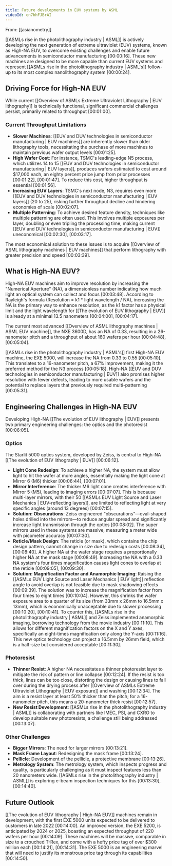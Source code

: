 ```yaml
---
title: Future developments in EUV systems by ASML
videoId: en7hhFJBrAI
---
```


From: [[asianometry]] <br/> 

[[ASMLs rise in the photolithography industry | ASML]] is actively developing the next generation of extreme ultraviolet (EUV) systems, known as High-NA EUV, to overcome existing challenges and enable future advancements in semiconductor manufacturing <a class="yt-timestamp" data-t="00:00:16">[00:00:16]</a>. These new machines are designed to be more capable than current EUV systems and represent [[ASMLs rise in the photolithography industry | ASML's]] follow-up to its most complex nanolithography system <a class="yt-timestamp" data-t="00:00:24">[00:00:24]</a>.

## Driving Force for High-NA EUV

While current [[Overview of ASMLs Extreme Ultraviolet Lithography | EUV lithography]] is technically functional, significant commercial challenges persist, primarily related to throughput <a class="yt-timestamp" data-t="00:01:00">[00:01:00]</a>.

### Current Throughput Limitations
*   **Slower Machines**: [[EUV and DUV technologies in semiconductor manufacturing | EUV machines]] are inherently slower than older lithography tools, necessitating the purchase of more machines to maintain previous wafer output levels <a class="yt-timestamp" data-t="00:01:25">[00:01:25]</a>.
*   **High Wafer Cost**: For instance, TSMC's leading-edge N5 process, which utilizes 14 to 15 [[EUV and DUV technologies in semiconductor manufacturing | EUV layers]], produces wafers estimated to cost around $17,000 each, an eighty percent price jump from prior processes <a class="yt-timestamp" data-t="00:01:22">[00:01:22]</a>, <a class="yt-timestamp" data-t="00:01:47">[00:01:47]</a>. To reduce this cost, higher throughput is essential <a class="yt-timestamp" data-t="00:01:56">[00:01:56]</a>.
*   **Increasing EUV Layers**: TSMC's next node, N3, requires even more [[EUV and DUV technologies in semiconductor manufacturing | EUV layers]] (20 to 25), risking further throughput decline and hindering economies of scale <a class="yt-timestamp" data-t="00:02:07">[00:02:07]</a>.
*   **Multiple Patterning**: To achieve desired feature density, techniques like multiple patterning are often used. This involves multiple exposures per layer, doubling or even tripling the processing time, making current [[EUV and DUV technologies in semiconductor manufacturing | EUV]] uneconomical <a class="yt-timestamp" data-t="00:02:30">[00:02:30]</a>, <a class="yt-timestamp" data-t="00:03:17">[00:03:17]</a>.

The most economical solution to these issues is to acquire [[Overview of ASML lithography machines | EUV machines]] that perform lithography with greater precision and speed <a class="yt-timestamp" data-t="00:03:39">[00:03:39]</a>.

## What is High-NA EUV?
High-NA EUV machines aim to improve resolution by increasing the "Numerical Aperture" (NA), a dimensionless number indicating how much light an optical system can collect and focus <a class="yt-timestamp" data-t="00:03:48">[00:03:48]</a>. According to Rayleigh's formula (Resolution = k1 * light wavelength / NA), increasing the NA is the primary way to enhance resolution, as the k1 factor has a physical limit and the light wavelength for [[The evolution of EUV lithography | EUV]] is already at a minimal 13.5 nanometers <a class="yt-timestamp" data-t="00:04:00">[00:04:00]</a>, <a class="yt-timestamp" data-t="00:04:17">[00:04:17]</a>.

The current most advanced [[Overview of ASML lithography machines | ASML EUV machine]], the NXE 3600D, has an NA of 0.33, resulting in a 26-nanometer pitch and a throughput of about 160 wafers per hour <a class="yt-timestamp" data-t="00:04:48">[00:04:48]</a>, <a class="yt-timestamp" data-t="00:05:04">[00:05:04]</a>.

[[ASMLs rise in the photolithography industry | ASML's]] first High-NA EUV machine, the EXE 5000, will increase the NA from 0.33 to 0.55 <a class="yt-timestamp" data-t="00:05:10">[00:05:10]</a>. This translates to a 16-nanometer pitch, a 67% improvement, making it the preferred method for the N3 process <a class="yt-timestamp" data-t="00:05:18">[00:05:18]</a>. High-NA [[EUV and DUV technologies in semiconductor manufacturing | EUV]] also promises higher resolution with fewer defects, leading to more usable wafers and the potential to replace layers that previously required multi-patterning <a class="yt-timestamp" data-t="00:05:31">[00:05:31]</a>.

## Engineering Challenges in High-NA EUV

Developing High-NA [[The evolution of EUV lithography | EUV]] presents two primary engineering challenges: the optics and the photoresist <a class="yt-timestamp" data-t="00:06:05">[00:06:05]</a>.

### Optics
The Starlit 5000 optics system, developed by Zeiss, is central to High-NA [[The evolution of EUV lithography | EUV]] <a class="yt-timestamp" data-t="00:06:12">[00:06:12]</a>.
*   **Light Cone Redesign**: To achieve a higher NA, the system must allow light to hit the wafer at more angles, essentially making the light cone at Mirror 6 (M6) thicker <a class="yt-timestamp" data-t="00:06:44">[00:06:44]</a>, <a class="yt-timestamp" data-t="00:07:01">[00:07:01]</a>.
*   **Mirror Interference**: The thicker M6 light cone creates interference with Mirror 5 (M5), leading to imaging errors <a class="yt-timestamp" data-t="00:07:07">[00:07:07]</a>. This is because multi-layer mirrors, with their 50 [[ASMLs EUV Light Source and Laser Mechanics | EUV-reflecting layers]], are limited to reflecting light at very specific angles (around 13 degrees) <a class="yt-timestamp" data-t="00:07:15">[00:07:15]</a>.
*   **Solution: Obscurations**: Zeiss engineered "obscurations"—oval-shaped holes drilled into the mirrors—to reduce angular spread and significantly increase light transmission through the optics <a class="yt-timestamp" data-t="00:08:02">[00:08:02]</a>. The super mirrors used in these systems are massive, measuring a meter wide with picometer accuracy <a class="yt-timestamp" data-t="00:07:30">[00:07:30]</a>.
*   **Reticle/Mask Design**: The reticle (or mask), which contains the chip design pattern, cannot change in size due to redesign costs <a class="yt-timestamp" data-t="00:08:34">[00:08:34]</a>, <a class="yt-timestamp" data-t="00:08:40">[00:08:40]</a>. A higher NA at the wafer stage requires a proportionally higher NA at the mask stage <a class="yt-timestamp" data-t="00:08:49">[00:08:49]</a>. Increasing the NA with a 0.33 NA system's four times magnification causes light cones to overlap at the reticle <a class="yt-timestamp" data-t="00:09:05">[00:09:05]</a>, <a class="yt-timestamp" data-t="00:09:30">[00:09:30]</a>.
*   **Solution: Magnification Factor and Anamorphic Imaging**: Raising the [[ASMLs EUV Light Source and Laser Mechanics | EUV light]] reflection angle to avoid overlap is not feasible due to mask shadowing effects <a class="yt-timestamp" data-t="00:09:39">[00:09:39]</a>. The solution was to increase the magnification factor from four times to eight times <a class="yt-timestamp" data-t="00:10:04">[00:10:04]</a>. However, this shrinks the wafer exposure area to a quarter of its size (from 33mm x 26mm to 16.5mm x 13mm), which is economically unacceptable due to slower processing <a class="yt-timestamp" data-t="00:10:20">[00:10:20]</a>, <a class="yt-timestamp" data-t="00:10:41">[00:10:41]</a>. To counter this, [[ASMLs rise in the photolithography industry | ASML]] and Zeiss implemented anamorphic imaging, borrowing technology from the movie industry <a class="yt-timestamp" data-t="00:11:10">[00:11:10]</a>. This allows for different magnification factors on the X and Y axes, specifically an eight-times magnification only along the Y-axis <a class="yt-timestamp" data-t="00:11:16">[00:11:16]</a>. This new optics technology can project a 16.5mm by 26mm field, which is a half-size but considered acceptable <a class="yt-timestamp" data-t="00:11:30">[00:11:30]</a>.

### Photoresist
*   **Thinner Resist**: A higher NA necessitates a thinner photoresist layer to mitigate the risk of pattern or line collapse <a class="yt-timestamp" data-t="00:12:24">[00:12:24]</a>. If the resist is too thick, lines can be too close, distorting the design or causing lines to fall over during the drying process after [[Overview of ASMLs Extreme Ultraviolet Lithography | EUV exposure]] and washing <a class="yt-timestamp" data-t="00:12:34">[00:12:34]</a>. The aim is a resist layer at least 50% thicker than the pitch; for a 16-nanometer pitch, this means a 20-nanometer thick resist <a class="yt-timestamp" data-t="00:12:57">[00:12:57]</a>.
*   **New Resist Development**: [[ASMLs rise in the photolithography industry | ASML]] is collaborating with partners like IMEC, PSI, and CXRO to develop suitable new photoresists, a challenge still being addressed <a class="yt-timestamp" data-t="00:13:07">[00:13:07]</a>.

### Other Challenges
*   **Bigger Mirrors**: The need for larger mirrors <a class="yt-timestamp" data-t="00:13:21">[00:13:21]</a>.
*   **Mask Frame Layout**: Redesigning the mask frame <a class="yt-timestamp" data-t="00:13:24">[00:13:24]</a>.
*   **Pellicle**: Development of the pellicle, a protective membrane <a class="yt-timestamp" data-t="00:13:26">[00:13:26]</a>.
*   **Metrology System**: The metrology system, which inspects progress and quality, is particularly challenging as it must inspect features less than 20 nanometers wide. [[ASMLs rise in the photolithography industry | ASML]] is exploring e-beam inspection techniques for this <a class="yt-timestamp" data-t="00:13:30">[00:13:30]</a>, <a class="yt-timestamp" data-t="00:14:40">[00:14:40]</a>.

## Future Outlook
[[The evolution of EUV lithography | High-NA EUV]] machines remain in development, with the first EXE 5000 units expected to be delivered to customers in late 2022 <a class="yt-timestamp" data-t="00:14:00">[00:14:00]</a>. An improved version, the EXE 5200, is anticipated by 2024 or 2025, boasting an expected throughput of 220 wafers per hour <a class="yt-timestamp" data-t="00:14:09">[00:14:09]</a>. These machines will be massive, comparable in size to a crouched T-Rex, and come with a hefty price tag of over $300 million each <a class="yt-timestamp" data-t="00:14:21">[00:14:21]</a>, <a class="yt-timestamp" data-t="00:14:31">[00:14:31]</a>. The EXE 5000 is an engineering marvel that will need to justify its monstrous price tag through its capabilities <a class="yt-timestamp" data-t="00:14:50">[00:14:50]</a>.